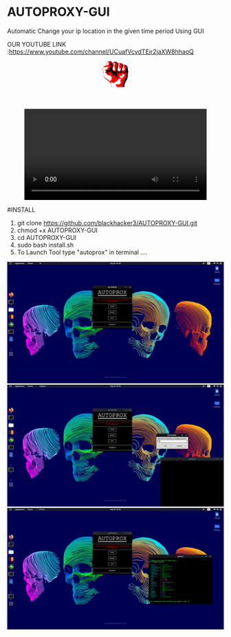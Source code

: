 # AUTOPROXY-GUI
Automatic Change your ip location in the given time period Using GUI 

OUR YOUTUBE LINK :https://www.youtube.com/channel/UCuafVcvdTEir2jaXW8hhaoQ

<center><img src="screenshot/logo.png"></center>
<br><br>

<figure class="large">
    <div class="myvideo">
       <video  style="display:block; width:100%; height:auto;" autoplay controls loop="loop">
           <source src="https://www.youtube.com/watch?v=Tc7SC7PVhqs" type="video/mp4" />
           </video>
    </div>
</figure>

#INSTALL


1.  git clone https://github.com/blackhacker3/AUTOPROXY-GUI.git
2.  chmod +x AUTOPROXY-GUI
3.  cd AUTOPROXY-GUI
4.  sudo bash install.sh
5.  To Launch Tool type "autoprox" in terminal ....



<img src="screenshot/Screenshot from 2020-09-20 02-00-56.png">
<img src="screenshot/Screenshot from 2020-09-20 02-01-08.png">
<img src="screenshot/Screenshot from 2020-09-20 02-01-29.png">
